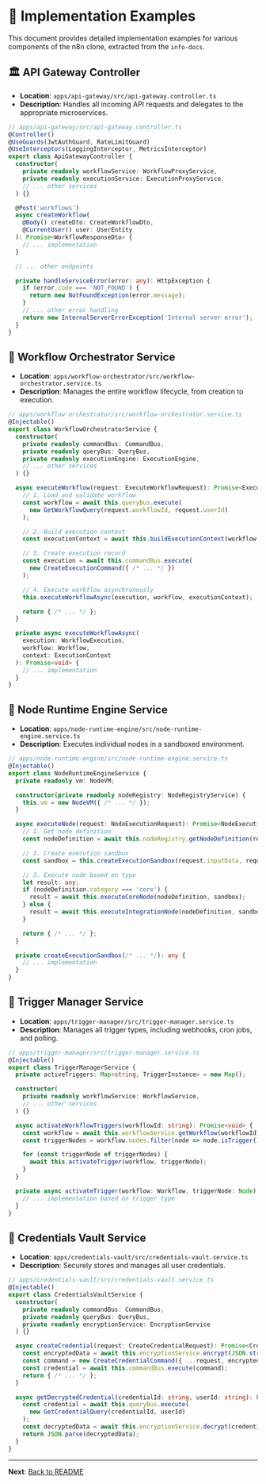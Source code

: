 # 🚀 Implementation Examples

This document provides detailed implementation examples for various components of the n8n clone, extracted from the `info-docs`.

## 🏛️ API Gateway Controller

- **Location**: `apps/api-gateway/src/api-gateway.controller.ts`
- **Description**: Handles all incoming API requests and delegates to the appropriate microservices.

```typescript
// apps/api-gateway/src/api-gateway.controller.ts
@Controller()
@UseGuards(JwtAuthGuard, RateLimitGuard)
@UseInterceptors(LoggingInterceptor, MetricsInterceptor)
export class ApiGatewayController {
  constructor(
    private readonly workflowService: WorkflowProxyService,
    private readonly executionService: ExecutionProxyService,
    // ... other services
  ) {}

  @Post('workflows')
  async createWorkflow(
    @Body() createDto: CreateWorkflowDto,
    @CurrentUser() user: UserEntity
  ): Promise<WorkflowResponseDto> {
    // ... implementation
  }

  // ... other endpoints

  private handleServiceError(error: any): HttpException {
    if (error.code === 'NOT_FOUND') {
      return new NotFoundException(error.message);
    }
    // ... other error handling
    return new InternalServerErrorException('Internal server error');
  }
}
```

## 🚀 Workflow Orchestrator Service

- **Location**: `apps/workflow-orchestrator/src/workflow-orchestrator.service.ts`
- **Description**: Manages the entire workflow lifecycle, from creation to execution.

```typescript
// apps/workflow-orchestrator/src/workflow-orchestrator.service.ts
@Injectable()
export class WorkflowOrchestratorService {
  constructor(
    private readonly commandBus: CommandBus,
    private readonly queryBus: QueryBus,
    private readonly executionEngine: ExecutionEngine,
    // ... other services
  ) {}

  async executeWorkflow(request: ExecuteWorkflowRequest): Promise<ExecutionResult> {
    // 1. Load and validate workflow
    const workflow = await this.queryBus.execute(
      new GetWorkflowQuery(request.workflowId, request.userId)
    );

    // 2. Build execution context
    const executionContext = await this.buildExecutionContext(workflow, request.input, request.userId);

    // 3. Create execution record
    const execution = await this.commandBus.execute(
      new CreateExecutionCommand({ /* ... */ })
    );

    // 4. Execute workflow asynchronously
    this.executeWorkflowAsync(execution, workflow, executionContext);

    return { /* ... */ };
  }

  private async executeWorkflowAsync(
    execution: WorkflowExecution,
    workflow: Workflow,
    context: ExecutionContext
  ): Promise<void> {
    // ... implementation
  }
}
```

## 🚀 Node Runtime Engine Service

- **Location**: `apps/node-runtime-engine/src/node-runtime-engine.service.ts`
- **Description**: Executes individual nodes in a sandboxed environment.

```typescript
// apps/node-runtime-engine/src/node-runtime-engine.service.ts
@Injectable()
export class NodeRuntimeEngineService {
  private readonly vm: NodeVM;

  constructor(private readonly nodeRegistry: NodeRegistryService) {
    this.vm = new NodeVM({ /* ... */ });
  }

  async executeNode(request: NodeExecutionRequest): Promise<NodeExecutionResult> {
    // 1. Get node definition
    const nodeDefinition = await this.nodeRegistry.getNodeDefinition(request.nodeType);

    // 2. Create execution sandbox
    const sandbox = this.createExecutionSandbox(request.inputData, request.parameters, request.credentials, request.context);

    // 3. Execute node based on type
    let result: any;
    if (nodeDefinition.category === 'core') {
      result = await this.executeCoreNode(nodeDefinition, sandbox);
    } else {
      result = await this.executeIntegrationNode(nodeDefinition, sandbox);
    }

    return { /* ... */ };
  }

  private createExecutionSandbox(/* ... */): any {
    // ... implementation
  }
}
```

## 🚀 Trigger Manager Service

- **Location**: `apps/trigger-manager/src/trigger-manager.service.ts`
- **Description**: Manages all trigger types, including webhooks, cron jobs, and polling.

```typescript
// apps/trigger-manager/src/trigger-manager.service.ts
@Injectable()
export class TriggerManagerService {
  private activeTriggers: Map<string, TriggerInstance> = new Map();

  constructor(
    private readonly workflowService: WorkflowService,
    // ... other services
  ) {}

  async activateWorkflowTriggers(workflowId: string): Promise<void> {
    const workflow = await this.workflowService.getWorkflow(workflowId);
    const triggerNodes = workflow.nodes.filter(node => node.isTrigger());

    for (const triggerNode of triggerNodes) {
      await this.activateTrigger(workflow, triggerNode);
    }
  }

  private async activateTrigger(workflow: Workflow, triggerNode: Node): Promise<void> {
    // ... implementation based on trigger type
  }
}
```

## 🚀 Credentials Vault Service

- **Location**: `apps/credentials-vault/src/credentials-vault.service.ts`
- **Description**: Securely stores and manages all user credentials.

```typescript
// apps/credentials-vault/src/credentials-vault.service.ts
@Injectable()
export class CredentialsVaultService {
  constructor(
    private readonly commandBus: CommandBus,
    private readonly queryBus: QueryBus,
    private readonly encryptionService: EncryptionService
  ) {}

  async createCredential(request: CreateCredentialRequest): Promise<CredentialResponseDto> {
    const encryptedData = await this.encryptionService.encrypt(JSON.stringify(request.data));
    const command = new CreateCredentialCommand({ ...request, encryptedData });
    const credential = await this.commandBus.execute(command);
    return { /* ... */ };
  }

  async getDecryptedCredential(credentialId: string, userId: string): Promise<any> {
    const credential = await this.queryBus.execute(
      new GetCredentialQuery(credentialId, userId)
    );
    const decryptedData = await this.encryptionService.decrypt(credential.encryptedData);
    return JSON.parse(decryptedData);
  }
}
```

---

**Next**: [Back to README](./README.md)

